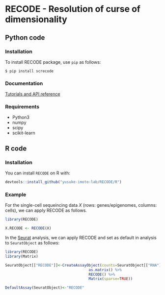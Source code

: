# RECODE - Resolution of curse of dimensionality

## Python code

### Installation

To install RECODE package, use `pip` as follows:

```
$ pip install screcode
```

### Documentation

[Tutorials and API reference](https://yusuke-imoto-lab.github.io/RECODE/index.html)


### Requirements
* Python3
* numpy
* scipy
* scikit-learn

## R code

### Installation

You can install `RECODE` on R with:

``` r
devtools::install_github("yusuke-imoto-lab/RECODE/R")
```


### Example
For the single-cell sequeincing data *X* (rows: genes/epigenomes, columns: cells), we can apply RECODE as follows. 


``` r
library(RECODE)

X.RECODE <- RECODE(X)
```

In the [Seurat](https://satijalab.org/seurat/) analysis, we can apply RECODE and set as default in analysis to `SeuratObject` as follows:

``` r
library(RECODE)
library(Matrix)

SeuratObject[["RECODE"]]<-CreateAssayObject(counts=SeuratObject[["RNA"]]@counts %>% 
                                      as.matrix() %>% 
                                      RECODE() %>% 
                                      Matrix(sparse=TRUE))

DefaultAssay(SeuratObject)<-"RECODE"
```